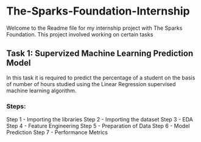 # The-Sparks-Foundation-Internship

Welcome to the Readme file for my internship project with The Sparks Foundation. This project involved working on certain tasks 

## Task 1: Supervized Machine Learning Prediction Model
In this task it is required to predict the percentage of a student on the basis of number of hours studied using the Linear Regression supervised machine learning algorithm.
### Steps:

 Step 1 - Importing the libraries
 Step 2 - Importing the dataset
 Step 3 - EDA
 Step 4 - Feature Engineering
 Step 5 - Preparation of Data
 Step 6 - Model Prediction
 Step 7 - Performance Metrics
